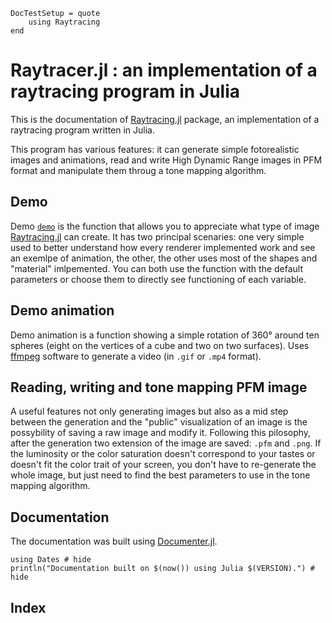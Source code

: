 ```@meta
DocTestSetup = quote
    using Raytracing
end
```

# Raytracer.jl : an implementation of a raytracing program in Julia

This is the documentation of [Raytracing.jl](https://github.com/cosmofico97/Raytracing) package, an implementation of a raytracing program written in Julia.

This program has various features: it can generate simple fotorealistic images and animations, read and write High Dynamic Range images in PFM format and manipulate them throug a tone mapping algorithm.


## Demo

Demo [`demo`](@ref) is the function that allows you to appreciate what type of image [Raytracing.jl](https://github.com/cosmofico97/Raytracing) can create. It has two principal scenaries: one very simple used to better understand how every renderer implemented work and see an exemlpe of animation, the other, the other uses most of the shapes and "material" imlpemented. You can both use the function with the default parameters or choose them to directly see functioning of each variable.


## Demo animation

Demo animation is a function showing a simple rotation of 360° around ten spheres (eight on the vertices of a cube and two on two surfaces). Uses [ffmpeg](https://www.ffmpeg.org/) software to generate a video (in `.gif` or `.mp4` format).


## Reading, writing and tone mapping PFM image

A useful features not only generating images but also as a mid step between the generation and the "public" visualization of an image is the possybility of saving a raw image and modify it. Following this pilosophy, after the generation two extension of the image are saved: `.pfm` and `.png`. If the luminosity or the color saturation doesn't correspond to your tastes or doesn't fit the color trait of your screen, you don't have to re-generate the whole image, but just need to find the best parameters to use in the tone mapping algorithm.


## Documentation

The documentation was built using [Documenter.jl](https://github.com/JuliaDocs).

```@example
using Dates # hide
println("Documentation built on $(now()) using Julia $(VERSION).") # hide
```

## Index

```@index
```

